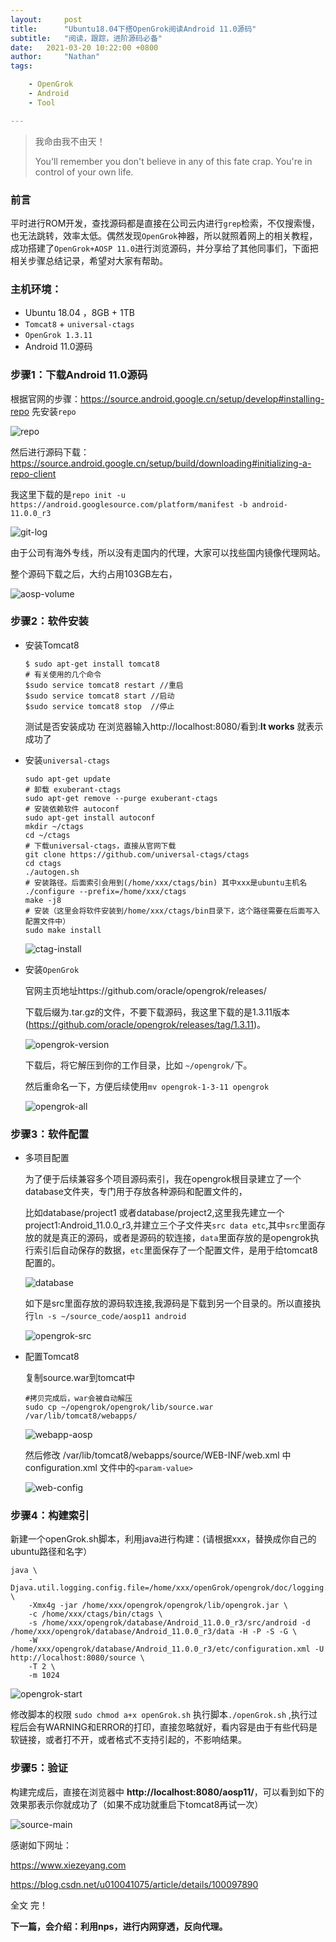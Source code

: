 ```yaml
---
layout:     post
title:      "Ubuntu18.04下搭OpenGrok阅读Android 11.0源码"
subtitle:   "阅读，跟踪，进阶源码必备"
date:   2021-03-20 10:22:00 +0800
author:     "Nathan"
tags:

    - OpenGrok
    - Android
    - Tool

---
```


> 我命由我不由天！
>
> You'll remember you don't believe in any of this fate crap. You're in control of your own life.



### 前言

平时进行ROM开发，查找源码都是直接在公司云内进行`grep`检索，不仅搜索慢，也无法跳转，效率太低。偶然发现`OpenGrok`神器，所以就照着网上的相关教程，成功搭建了`OpenGrok+AOSP 11.0`进行浏览源码，并分享给了其他同事们，下面把相关步骤总结记录，希望对大家有帮助。

### 主机环境：

* Ubuntu 18.04 ，8GB + 1TB
* `Tomcat8`  + `universal-ctags`
* `OpenGrok 1.3.11`
* Android 11.0源码

### 步骤1：下载Android 11.0源码

根据官网的步骤：https://source.android.google.cn/setup/develop#installing-repo 先安装`repo`

![repo](/img/opengrok-android/repo.png)

然后进行源码下载：https://source.android.google.cn/setup/build/downloading#initializing-a-repo-client

我这里下载的是`repo init -u https://android.googlesource.com/platform/manifest -b android-11.0.0_r3`

![git-log](/img/opengrok-android/git-log.png)

由于公司有海外专线，所以没有走国内的代理，大家可以找些国内镜像代理网站。

整个源码下载之后，大约占用103GB左右，

![aosp-volume](/img/opengrok-android/aosp-volume.png)

### 步骤2：软件安装

 * 安装Tomcat8  

   ```
   $ sudo apt-get install tomcat8
   # 有关使用的几个命令
   $sudo service tomcat8 restart //重启
   $sudo service tomcat8 start //启动
   $sudo service tomcat8 stop  //停止
   ```

   测试是否安装成功
   在浏览器输入http://localhost:8080/看到:**It works** 就表示成功了

 * 安装`universal-ctags`

   ```
   sudo apt-get update
   # 卸载 exuberant-ctags
   sudo apt-get remove --purge exuberant-ctags
   # 安装依赖软件 autoconf  
   sudo apt-get install autoconf
   mkdir ~/ctags
   cd ~/ctags
   # 下载universal-ctags，直接从官网下载
   git clone https://github.com/universal-ctags/ctags
   cd ctags
   ./autogen.sh
   # 安装路径。后面索引会用到(/home/xxx/ctags/bin) 其中xxx是ubuntu主机名
   ./configure --prefix=/home/xxx/ctags  
   make -j8
   # 安装（这里会将软件安装到/home/xxx/ctags/bin目录下，这个路径需要在后面写入配置文件中）
   sudo make install
   ```

   ![ctag-install](/img/opengrok-android/ctag-install.png)

 * 安装`OpenGrok`

   官网主页地址https://github.com/oracle/opengrok/releases/

   下载后缀为.tar.gz的文件，不要下载源码，我这里下载的是1.3.11版本(https://github.com/oracle/opengrok/releases/tag/1.3.11)。

   ![opengrok-version](/img/opengrok-android/opengrok-version.png)

   下载后，将它解压到你的工作目录，比如 `~/opengrok/`下。

   然后重命名一下，方便后续使用`mv opengrok-1-3-11 opengrok`

   ![opengrok-all](/img/opengrok-android/opengrok-all.png)

### 步骤3：软件配置

* 多项目配置

  为了便于后续兼容多个项目源码索引，我在opengrok根目录建立了一个database文件夹，专门用于存放各种源码和配置文件的，

  比如database/project1 或者database/project2,这里我先建立一个project1:Android_11.0.0_r3,并建立三个子文件夹`src data etc`,其中`src`里面存放的就是真正的源码，或者是源码的软连接，`data`里面存放的是opengrok执行索引后自动保存的数据，`etc`里面保存了一个配置文件，是用于给tomcat8配置的。

  ![database](/img/opengrok-android/database.png)

  如下是src里面存放的源码软连接,我源码是下载到另一个目录的。所以直接执行`ln -s ~/source_code/aosp11 android `

  ![opengrok-src](/img/opengrok-android/opengrok-src.png)

* 配置Tomcat8

  复制source.war到tomcat中

  ```
  #拷贝完成后，war会被自动解压
  sudo cp ~/opengrok/opengrok/lib/source.war /var/lib/tomcat8/webapps/
  ```

  ![webapp-aosp](/img/opengrok-android/webapp-aosp.png)

  然后修改 /var/lib/tomcat8/webapps/source/WEB-INF/web.xml 中 configuration.xml 文件中的`<param-value>`

  ![web-config](/img/opengrok-android/web-config.png)

### 步骤4：构建索引

新建一个openGrok.sh脚本，利用java进行构建：(请根据xxx，替换成你自己的ubuntu路径和名字）

```
java \
    -Djava.util.logging.config.file=/home/xxx/openGrok/opengrok/doc/logging.properties \
    -Xmx4g -jar /home/xxx/opengrok/opengrok/lib/opengrok.jar \
    -c /home/xxx/ctags/bin/ctags \
    -s /home/xxx/opengrok/database/Android_11.0.0_r3/src/android -d /home/xxx/opengrok/database/Android_11.0.0_r3/data -H -P -S -G \
    -W /home/xxx/opengrok/database/Android_11.0.0_r3/etc/configuration.xml -U http://localhost:8080/source \
    -T 2 \
    -m 1024
```

![opengrok-start](/img/opengrok-android/opengrok-start.png)

修改脚本的权限 `sudo chmod a+x openGrok.sh`
执行脚本`./openGrok.sh` ,执行过程后会有WARNING和ERROR的打印，直接忽略就好，看内容是由于有些代码是软链接，或者打不开，或者格式不支持引起的，不影响结果。

### 步骤5：验证

构建完成后，直接在浏览器中 **http://localhost:8080/aosp11/**，可以看到如下的效果那表示你就成功了（如果不成功就重启下tomcat8再试一次）

![source-main](/img/opengrok-android/source-main.png)

感谢如下网址：

https://www.xiezeyang.com

https://blog.csdn.net/u010041075/article/details/100097890



全文 完！

**下一篇，会介绍：利用nps，进行内网穿透，反向代理。**





